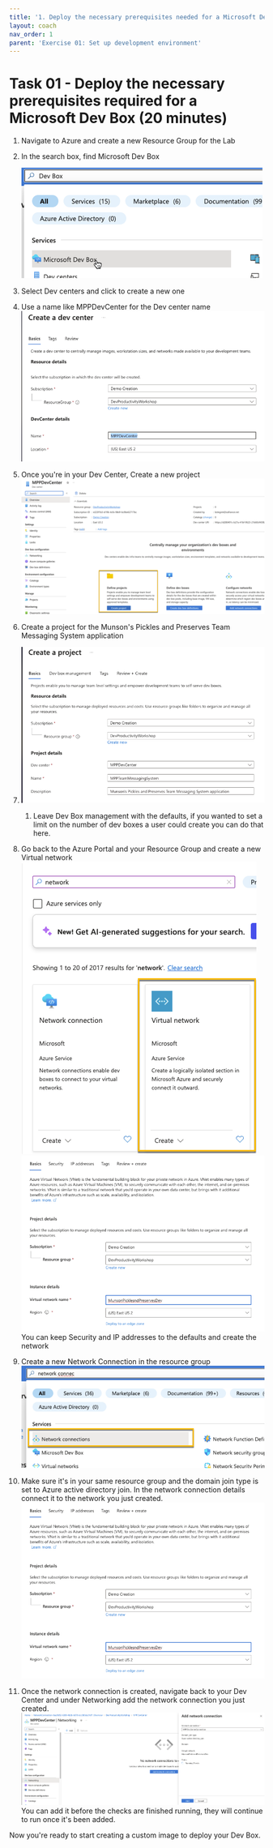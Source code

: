 ```yaml
---
title: '1. Deploy the necessary prerequisites needed for a Microsoft Dev Box'
layout: coach
nav_order: 1
parent: 'Exercise 01: Set up development environment'
---
```


# Task 01 - Deploy the necessary prerequisites required for a Microsoft Dev Box (20 minutes)

1. Navigate to Azure and create a new Resource Group for the Lab
2. In the search box, find Microsoft Dev Box

   ![Microsoft Dev Box](../Media/MicrosoftDevBox.png)
3. Select Dev centers and click to create a new one
4. Use a name like MPPDevCenter for the Dev center name
   ![Create Dev center](../Media/CreateDevCenter.png)
5. Once you're in your Dev Center, Create a new project
   ![Create a new project](../Media/DevCenterProject.png)
6. Create a project for the Munson's Pickles and Preserves Team Messaging System application
7. ![Create the Team Messaging system Project](../Media/MPPTeamMessagingProject.png)
   1. Leave Dev Box management with the defaults, if you wanted to set a limit on the number of dev boxes a user could create you can do that here.
8. Go back to the Azure Portal and your Resource Group and create a new Virtual network
    ![Select Virtual network](../Media/VirtualNetwork.png)
    ![Virtual Network Configuration](../Media/VirtualNetworkConfig.png)
    You can keep Security and IP addresses to the defaults and create the network
9. Create a new Network Connection in the resource group
    ![Network Connection](../Media/NetworkConnection.png)
10. Make sure it's in your same resource group and the domain join type is set to Azure active directory join. In the network connection details connect it to the network you just created.
    ![Network Connection Configuration](../Media/VirtualNetworkConfig.png)
11. Once the network connection is created, navigate back to your Dev Center and under Networking add the network connection you just created.
    ![Add a network connection to dev center](../Media/DevCenterNetworkConnection.png)
    You can add it before the checks are finished running, they will continue to run once it's been added.

Now you're ready to start creating a custom image to deploy your Dev Box.

